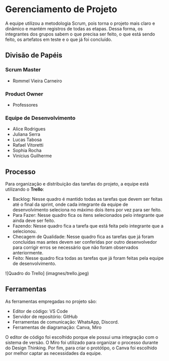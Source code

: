 # Gerenciamento de Projeto
A equipe utilizou a metodologia Scrum, pois torna o projeto mais claro e dinâmico e mantém registros de todas as etapas. Dessa forma, os integrantes dos grupos sabem o que precisa ser feito, o que está sendo feito, os artefatos em teste e o que já foi concluído.

## Divisão de Papéis

### Scrum Master
* Rommel Vieira Carneiro

### Product Owner
* Professores

### Equipe de Desenvolvimento
* Alice Rodrigues
* Juliana Serra
* Lucas Tabosa
* Rafael Vitoretti
* Sophia Rocha
* Vinícius Guilherme

## Processo
Para organização e distribuição das tarefas do projeto, a equipe está utilizando o **Trello**:
* Backlog: Nesse quadro é mantido todas as tarefas que devem ser feitas até o final
da sprint, onde cada integrante da equipe de desenvolvimento seleciona no máximo
dois itens por vez para ser feito.
* Para Fazer: Nesse quadro fica os itens selecionados pelo integrante que ainda deve
ser feito.
* Fazendo: Nesse quadro fica a tarefa que está feita pelo integrante que a selecionou.
* Checagem de Qualidade: Nesse quadro fica as tarefas que já foram concluídas
mas antes devem ser conferidas por outro desenvolvedor para corrigir erros se
necessário que não foram observados anteriormente.
* Feito: Nesse quadro fica todas as tarefas que já foram feitas pela equipe de
desenvolvimento.

![Quadro do Trello] (imagnes/trello.jpeg)

## Ferramentas

As ferramentas empregadas no projeto são:

* Editor de código: VS Code
* Servidor de repositório: GitHub
* Ferramentas de comunicação: WhatsApp, Discord.
* Ferramentas de diagramação: Canva, Miro

O editor de código foi escolhido porque ele possui uma integração com o
sistema de versão. O Miro foi utilizado para organizar o processo durante do Design Thinking. Por fim, para criar
o protótipo, o Canva foi escolhido por melhor captar as
necessidades da equipe.

